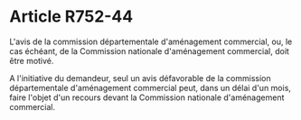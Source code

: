 # Article R752-44

<p>L'avis de la commission départementale d'aménagement commercial, ou, le cas échéant, de la Commission nationale d'aménagement commercial, doit être motivé. </p><p> A l'initiative du demandeur, seul un avis défavorable de la commission départementale d'aménagement commercial peut, dans un délai d'un mois, faire l'objet d'un recours devant la Commission nationale d'aménagement commercial. </p>